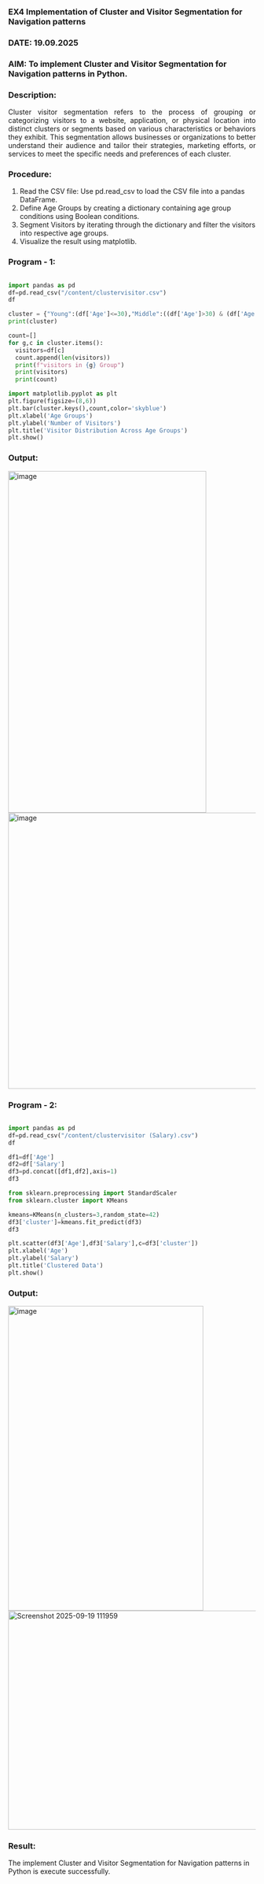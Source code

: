 ### EX4 Implementation of Cluster and Visitor Segmentation for Navigation patterns
### DATE: 19.09.2025
### AIM: To implement Cluster and Visitor Segmentation for Navigation patterns in Python.
### Description:
<div align= "justify">Cluster visitor segmentation refers to the process of grouping or categorizing visitors to a website, 
  application, or physical location into distinct clusters or segments based on various characteristics or behaviors they exhibit. 
  This segmentation allows businesses or organizations to better understand their audience and tailor their strategies, marketing efforts, 
  or services to meet the specific needs and preferences of each cluster.</div>
  
### Procedure:
1) Read the CSV file: Use pd.read_csv to load the CSV file into a pandas DataFrame.
2) Define Age Groups by creating a dictionary containing age group conditions using Boolean conditions.
3) Segment Visitors by iterating through the dictionary and filter the visitors into respective age groups.
4) Visualize the result using matplotlib.

### Program - 1:
```python

import pandas as pd
df=pd.read_csv("/content/clustervisitor.csv")
df

cluster = {"Young":(df['Age']<=30),"Middle":((df['Age']>30) & (df['Age']<=50)),"Old":(df['Age']>50)}
print(cluster)

count=[]
for g,c in cluster.items():
  visitors=df[c]
  count.append(len(visitors))
  print(f"visitors in {g} Group")
  print(visitors)
  print(count)

import matplotlib.pyplot as plt
plt.figure(figsize=(8,6))
plt.bar(cluster.keys(),count,color='skyblue')
plt.xlabel('Age Groups')
plt.ylabel('Number of Visitors')
plt.title('Visitor Distribution Across Age Groups')
plt.show()

```
### Output:

<img width="403" height="694" alt="image" src="https://github.com/user-attachments/assets/1ded66de-62f7-40ed-b8ed-d66aef31fb52" />

<img width="804" height="561" alt="image" src="https://github.com/user-attachments/assets/3c4b12ad-de1a-4eb6-b8d2-0148261b6de7" />


### Program - 2: 

```python

import pandas as pd
df=pd.read_csv("/content/clustervisitor (Salary).csv")
df

df1=df['Age']
df2=df['Salary']
df3=pd.concat([df1,df2],axis=1)
df3

from sklearn.preprocessing import StandardScaler
from sklearn.cluster import KMeans

kmeans=KMeans(n_clusters=3,random_state=42)
df3['cluster']=kmeans.fit_predict(df3)
df3

plt.scatter(df3['Age'],df3['Salary'],c=df3['cluster'])
plt.xlabel('Age')
plt.ylabel('Salary')
plt.title('Clustered Data')
plt.show()

```
### Output:
<img width="397" height="619" alt="image" src="https://github.com/user-attachments/assets/a9a92586-93b6-4758-8cfc-0c83e99490b8" />

<img width="637" height="445" alt="Screenshot 2025-09-19 111959" src="https://github.com/user-attachments/assets/fe9a3584-7268-4b7e-a20f-adc22a865b7e" />

### Result:

The implement Cluster and Visitor Segmentation for Navigation patterns in Python is execute successfully.

